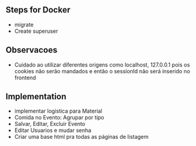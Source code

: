 ## Steps for Docker
- migrate
- Create superuser

## Observacoes
- Cuidado ao utilizar diferentes origens como localhost, 127.0.0.1 pois os cookies não serão mandados e então o sessionId não será inserido no frontend


## Implementation
- implementar logistica para Material
- Comida no Evento: Agrupar por tipo
- Salvar, Editar, Excluir Evento
- Editar Usuarios e mudar senha
- Criar uma base html pra todas as páginas de listagem


